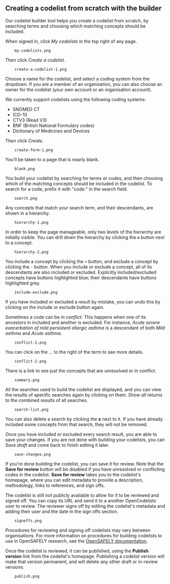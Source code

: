 ## Creating a codelist from scratch with the builder

Our codelist builder tool helps you create a codelist from scratch,
by searching terms and choosing which matching concepts should be included.

When signed in, click _My codelists_ in the top right of any page.

        my-codelists.png

Then click _Create a codelist_.

        create-a-codelist-1.png

Choose a name for the codelist, and select a coding system from the dropdown.  If you are a member of an organisation, you can also choose an owner for the codelist (your own account or an organisation account).

We currently support codelists using the following coding systems:

- SNOMED CT
- ICD-10
- CTV3 (Read V3)
- BNF (British National Formulary codes)
- Dictionary of Medicines and Devices

Then click _Create_.

        create-form-1.png

You'll be taken to a page that is nearly blank.

        blank.png

You build your codelist by searching for terms or codes, and then choosing which of the matching concepts should be included in the codelist.  To search for a code, prefix it with "code:" in the search field.

        search.png

Any concepts that match your search term, and their descendants, are shown in a hierarchy.

        hierarchy-1.png

In order to keep the page manageable, only two levels of the hierarchy are initially visible.
You can drill down the hierarchy by clicking the `⊞` button next to a concept.

        hierarchy-2.png

You include a concept by clicking the `+` button, and exclude a concept by clicking the `-` button.
When you include or exclude a concept, all of its descendants are also included or excluded.
Explicitly included/excluded concepts have buttons highlighted blue;
their descendants have buttons highlighted grey.

        include-exclude.png

If you have included or excluded a result by mistake, you can undo this by clicking on the include or exclude button again.

Sometimes a code can be _in conflict_.
This happens when one of its ancestors in included and another is excluded.
For instance, _Acute severe exacerbation of mild persistent allergic asthma_
is a descendant of both _Mild asthma_ and _Acute asthma_.

        conflict-1.png

You can click on the _..._ to the right of the term to see more details.

        conflict-2.png

There is a link to see just the concepts that are unresolved or in conflict.

        summary.png

All the searches used to build the codelist are displayed, and you can view the results of specific searches again by clicking on them.  _Show all_ returns to the combined results of all searches.

        search-list.png

You can also delete a search by clicking the __x__ next to it.  If you have already included some concepts from that search, they will not be removed.

Once you have included or excluded every search result, you are able to save your changes.
If you are not done with building your codelists, you can _Save draft_ and come back to finish editing it later.

        save-changes.png

If you're done building the codelist, you can save it for review. Note that the __Save for review__ button will be disabled if you have unresolved or conflicting codes in the codelist.  __Save for review__  takes you to the codelist's homepage, where you can edit metadata to provide a description, methodology, links to references, and sign offs.


The codelist is still not publicly available to allow for it to be reviewed and signed off.  You can copy its URL and send it to a another OpenCodelists user to review. The reviewer signs off by editing the codelist's metadata and adding their user and the date in the sign offs section.

        signoffs.png

Procedures for reviewing and signing off codelists may vary between organisations.  For more
information on procedures for building codelists to use in OpenSAFELY research, see the
[OpenSAFELY documentation](https://docs.opensafely.org/en/latest/codelist-intro/).

Once the codelist is reviewed, it can be published, using the __Publish version__ link from the codelist's homepage.  Publishing a codelist version will make that version permanent, and will delete any other draft or in-review versions.

        publish.png
